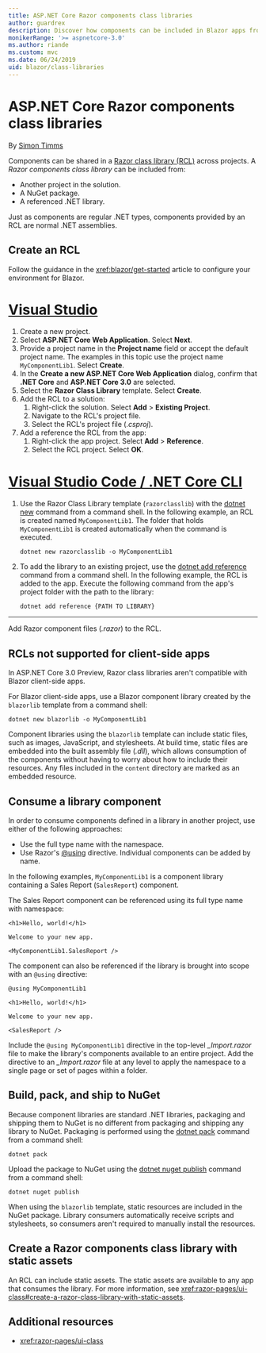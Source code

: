 ```yaml
---
title: ASP.NET Core Razor components class libraries
author: guardrex
description: Discover how components can be included in Blazor apps from an external component library.
monikerRange: '>= aspnetcore-3.0'
ms.author: riande
ms.custom: mvc
ms.date: 06/24/2019
uid: blazor/class-libraries
---
```

# ASP.NET Core Razor components class libraries

By [Simon Timms](https://github.com/stimms)

Components can be shared in a [Razor class library (RCL)](xref:razor-pages/ui-class) across projects. A *Razor components class library* can be included from:

* Another project in the solution.
* A NuGet package.
* A referenced .NET library.

Just as components are regular .NET types, components provided by an RCL are normal .NET assemblies.

## Create an RCL

Follow the guidance in the <xref:blazor/get-started> article to configure your environment for Blazor.

# [Visual Studio](#tab/visual-studio)

1. Create a new project.
1. Select **ASP.NET Core Web Application**. Select **Next**.
1. Provide a project name in the **Project name** field or accept the default project name. The examples in this topic use the project name `MyComponentLib1`. Select **Create**.
1. In the **Create a new ASP.NET Core Web Application** dialog, confirm that **.NET Core** and **ASP.NET Core 3.0** are selected.
1. Select the **Razor Class Library** template. Select **Create**.
1. Add the RCL to a solution:
   1. Right-click the solution. Select **Add** > **Existing Project**.
   1. Navigate to the RCL's project file.
   1. Select the RCL's project file (*.csproj*).
1. Add a reference the RCL from the app:
   1. Right-click the app project. Select **Add** > **Reference**.
   1. Select the RCL project. Select **OK**.

# [Visual Studio Code / .NET Core CLI](#tab/visual-studio-code+netcore-cli)

1. Use the Razor Class Library template (`razorclasslib`) with the [dotnet new](/dotnet/core/tools/dotnet-new) command from a command shell. In the following example, an RCL is created named `MyComponentLib1`. The folder that holds `MyComponentLib1` is created automatically when the command is executed.

   ```console
   dotnet new razorclasslib -o MyComponentLib1
   ```

1. To add the library to an existing project, use the [dotnet add reference](/dotnet/core/tools/dotnet-add-reference) command from a command shell. In the following example, the RCL is added to the app. Execute the following command from the app's project folder with the path to the library:

   ```console
   dotnet add reference {PATH TO LIBRARY}
   ```

---

Add Razor component files (*.razor*) to the RCL.

## RCLs not supported for client-side apps

In ASP.NET Core 3.0 Preview, Razor class libraries aren't compatible with Blazor client-side apps.

For Blazor client-side apps, use a Blazor component library created by the `blazorlib` template from a command shell:

```console
dotnet new blazorlib -o MyComponentLib1
```

Component libraries using the `blazorlib` template can include static files, such as images, JavaScript, and stylesheets. At build time, static files are embedded into the built assembly file (*.dll*), which allows consumption of the components without having to worry about how to include their resources. Any files included in the `content` directory are marked as an embedded resource.

## Consume a library component

In order to consume components defined in a library in another project, use either of the following approaches:

* Use the full type name with the namespace.
* Use Razor's [\@using](xref:mvc/views/razor#using) directive. Individual components can be added by name.

In the following examples, `MyComponentLib1` is a component library containing a Sales Report (`SalesReport`) component.

The Sales Report component can be referenced using its full type name with namespace:

```cshtml
<h1>Hello, world!</h1>

Welcome to your new app.

<MyComponentLib1.SalesReport />
```

The component can also be referenced if the library is brought into scope with an `@using` directive:

```cshtml
@using MyComponentLib1

<h1>Hello, world!</h1>

Welcome to your new app.

<SalesReport />
```

Include the `@using MyComponentLib1` directive in the top-level *_Import.razor* file to make the library's components available to an entire project. Add the directive to an *_Import.razor* file at any level to apply the namespace to a single page or set of pages within a folder.

## Build, pack, and ship to NuGet

Because component libraries are standard .NET libraries, packaging and shipping them to NuGet is no different from packaging and shipping any library to NuGet. Packaging is performed using the [dotnet pack](/dotnet/core/tools/dotnet-pack) command from a command shell:

```console
dotnet pack
```

Upload the package to NuGet using the [dotnet nuget publish](/dotnet/core/tools/dotnet-nuget-push) command from a command shell:

```console
dotnet nuget publish
```

When using the `blazorlib` template, static resources are included in the NuGet package. Library consumers automatically receive scripts and stylesheets, so consumers aren't required to manually install the resources.

## Create a Razor components class library with static assets

An RCL can include static assets. The static assets are available to any app that consumes the library. For more information, see <xref:razor-pages/ui-class#create-a-razor-class-library-with-static-assets>.

## Additional resources

* <xref:razor-pages/ui-class>
